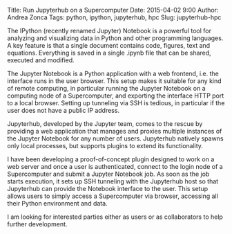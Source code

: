 Title: Run Jupyterhub on a Supercomputer
Date: 2015-04-02 9:00
Author: Andrea Zonca
Tags: python, ipython, jupyterhub, hpc
Slug: jupyterhub-hpc

The IPython (recently renamed Jupyter) Notebook is a powerful tool for analyzing and visualizing data in Python and other programming languages.
A key feature is that a single document contains code, figures, text and equations.
Everything is saved in a single .ipynb file that can be shared, executed and modified.

The Jupyter Notebook is a Python application with a web frontend, i.e. the interface
runs in the user browser.
This setup makes it suitable for any kind of remote computing, in particular running the
Jupyter Notebook on a computing node of a Supercomputer, and exporting the interface HTTP
port to a local browser.
Setting up tunneling via SSH is tedious, in particular if the user does not have a public IP
address.

Jupyterhub, developed by the Jupyter team, comes to the rescue by providing a web application that manages and proxies multiple instances of the Jupyter Notebook for any number of users.
Jupyterhub natively spawns only local processes, but supports plugins to extend its functionality.

I have been developing a proof-of-concept plugin designed to work on a web server and once a user
is authenticated, connect to the login node of a Supercomputer and submit a Jupyter Notebook job.
As soon as the job starts execution, it sets up SSH tunneling with the Jupyterhub host so that
Jupyterhub can provide the Notebook interface to the user.
This setup allows users to simply access a Supercomputer via browser, accessing all their Python
environment and data.



I am looking for interested parties either as users or as collaborators to help further development.

